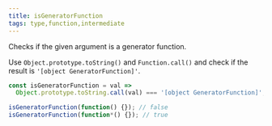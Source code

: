 ```yaml
---
title: isGeneratorFunction
tags: type,function,intermediate
---
```


Checks if the given argument is a generator function.

Use `Object.prototype.toString()` and `Function.call()` and check if the result is `'[object GeneratorFunction]'`.

```js
const isGeneratorFunction = val =>
  Object.prototype.toString.call(val) === '[object GeneratorFunction]';
```

```js
isGeneratorFunction(function() {}); // false
isGeneratorFunction(function*() {}); // true
```
